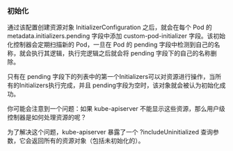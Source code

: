 ### 初始化

通过该配置创建资源对象 InitializerConfiguration 之后，就会在每个 Pod 的 metadata.initializers.pending 字段中添加 custom-pod-initializer 字段。该初始化控制器会定期扫描新的 Pod，一旦在 Pod 的 pending 字段中检测到自己的名称，就会执行其逻辑，执行完逻辑之后就会将 pending 字段下的自己的名称删除。

只有在 pending 字段下的列表中的第一个Initializers可以对资源进行操作，当所有的Initializers执行完成，并且 pending字段为空时，该对象就会被认为初始化成功。

你可能会注意到一个问题：如果 kube-apiserver 不能显示这些资源，那么用户级控制器是如何处理资源的呢？

为了解决这个问题，kube-apiserver 暴露了一个 ?includeUninitialized 查询参数，它会返回所有的资源对象（包括未初始化的）。